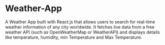 # Weather-App
A Weather App built with React.js that allows users to search for real-time weather information of any city worldwide. It fetches live data from a free weather API (such as OpenWeatherMap or WeatherAPI) and displays details like temperature, humidity, min Temperature and Max Temperature.
